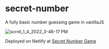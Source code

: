 # secret-number
A fully basic number guessing game in vanillaJS

![scrnli_1_4_2022_3-46-17 PM](https://user-images.githubusercontent.com/92443116/148061304-c8a84cf8-f6fe-40d2-b72f-7b3b01602854.png)

Deployed on Netlify at <a href="https://secret-number-game.netlify.app">Secret Number Game</a>
